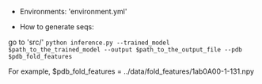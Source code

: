 * Environments:
'environment.yml'



* How to generate seqs:

go to 'src/'
`python inference.py --trained_model $path_to_the_trained_model --output $path_to_the_output_file --pdb $pdb_fold_features`

For example, $pdb_fold_features = ../data/fold_features/1ab0A00-1-131.npy


